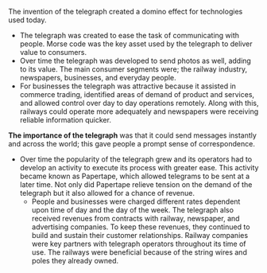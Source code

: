 The invention of the telegraph created a domino effect for technologies used today. 
- The telegraph was created to ease the task of communicating with people. Morse code was the key asset used by the telegraph to deliver value to consumers. 
- Over time the telegraph was developed to send photos as well, adding to its value. The main consumer segments were; the railway industry, newspapers, businesses, and everyday people. 
- For businesses the telegraph was attractive because it assisted in commerce trading, identified areas of demand of product and services, and allowed control over day to day operations remotely. Along with this, railways could operate more adequately and newspapers were receiving reliable information quicker.

**The importance of the telegraph** was that it could send messages instantly and across the world; this gave people a prompt sense of correspondence. 

- Over time the popularity of the telegraph grew and its operators had to develop an activity to execute its process with greater ease. This activity became known as Papertape, which allowed telegrams to be sent at a later time. Not only did Papertape relieve tension on the demand of the telegraph but it also allowed for a chance of revenue.  
	- People and businesses were charged different rates dependent upon time of day and the day of the week. The telegraph also received revenues from contracts with railway, newspaper, and advertising companies. To keep these revenues, they continued to build and sustain their customer relationships. Railway companies were key partners with telegraph operators throughout its time of use. The railways were beneficial because of the string wires and poles they already owned.